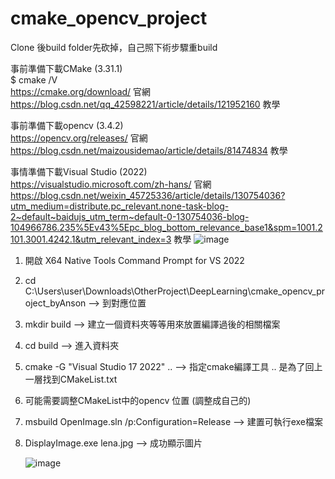 ﻿# cmake_opencv_project

Clone 後build folder先砍掉，自己照下術步驟重build

事前準備下載CMake (3.31.1)  
$ cmake /V  
https://cmake.org/download/ 官網  
https://blog.csdn.net/qq_42598221/article/details/121952160 教學  

事前準備下載opencv (3.4.2)  
https://opencv.org/releases/ 官網  
https://blog.csdn.net/maizousidemao/article/details/81474834 教學  

事情準備下載Visual Studio (2022)  
https://visualstudio.microsoft.com/zh-hans/ 官網  
https://blog.csdn.net/weixin_45725336/article/details/130754036?utm_medium=distribute.pc_relevant.none-task-blog-2~default~baidujs_utm_term~default-0-130754036-blog-104966786.235%5Ev43%5Epc_blog_bottom_relevance_base1&spm=1001.2101.3001.4242.1&utm_relevant_index=3 教學
![image](https://github.com/user-attachments/assets/9666eb9c-6523-4358-b199-d962c60bb421)



1. 開啟 X64 Native Tools Command Prompt for VS 2022
2. cd C:\Users\user\Downloads\OtherProject\DeepLearning\cmake_opencv_project_byAnson --> 到對應位置
3. mkdir build --> 建立一個資料夾等等用來放置編譯過後的相關檔案
4. cd build  --> 進入資料夾
5. cmake -G "Visual Studio 17 2022" ..  --> 指定cmake編譯工具 .. 是為了回上一層找到CMakeList.txt
6. 可能需要調整CMakeList中的opencv 位置 (調整成自己的)
7. msbuild OpenImage.sln /p:Configuration=Release --> 建置可執行exe檔案
8. DisplayImage.exe lena.jpg --> 成功顯示圖片


   ![image](https://github.com/user-attachments/assets/adc8aad3-8cc7-4f33-9179-86724b1c47ce)

